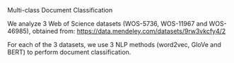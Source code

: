 Multi-class Document Classification

We analyze 3 Web of Science datasets (WOS-5736, WOS-11967 and WOS-46985), obtained from:
https://data.mendeley.com/datasets/9rw3vkcfy4/2

For each of the 3 datasets, we use 3 NLP methods (word2vec, GloVe and BERT) to perform document classification.